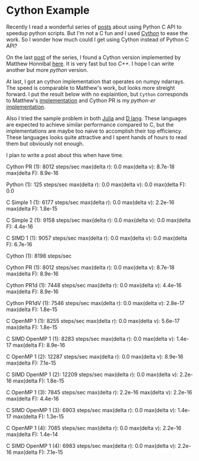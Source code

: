 Cython Example
==============

Recently I read a wonderful series of [posts](https://www.crumpington.com/blog/2014/10-19-high-performance-python-extensions-part-1.html) about using Python C API to speedup python scripts. But I'm not a C fun and I used [Cython](http://cython.org/) to ease the work. So I wonder how much could I get using Cython instead of Python C API?

On the last [post](https://www.crumpington.com/blog/2014/10-24-high-performance-python-extensions-part-3.html) of the series, I found a Cython version implemented by Matthew Honnibal [here](http://honnibal.wordpress.com/2014/10/21/writing-c-in-cython/). It is very fast but too *C++*. I hope I can write another but more *python* version.

At last, I got an cython implementation that operates on numpy ndarrays. The speed is comparable to Matthew's work, but looks more streight forward. I put the result below with no explaintion, but `Cython` corresponds to Matthew's [implementation](https://github.com/kongscn/python-numpy-c-extension-examples/blob/master/src/cyth.pyx) and Cython PR is my *python-er* [implementation](https://github.com/kongscn/python-numpy-c-extension-examples/blob/master/src/cythpr.pyx).

Also I tried the sample problem in both [Julia](http://julialang.org/) and [D lang](http://dlang.org/). These languages are expected to achieve similar performance  compared to C, but the implementations are maybe too naive to accomplish their top efficiency. These languages looks quite attractive and I spent hands of hours to read them but obviously not enough.

I plan to write a post about this when have time.


Cython PR (1): 8012 steps/sec
    max(delta r): 0.0
    max(delta v): 8.7e-18
    max(delta F): 8.9e-16

Python (1): 125 steps/sec
    max(delta r): 0.0
    max(delta v): 0.0
    max(delta F): 0.0


C Simple 1 (1): 6177 steps/sec
    max(delta r): 0.0
    max(delta v): 2.2e-16
    max(delta F): 1.8e-15


C Simple 2 (1): 9158 steps/sec
    max(delta r): 0.0
    max(delta v): 0.0
    max(delta F): 4.4e-16


C SIMD 1 (1): 9057 steps/sec
    max(delta r): 0.0
    max(delta v): 0.0
    max(delta F): 6.7e-16


Cython (1): 8198 steps/sec


Cython PR (1): 8012 steps/sec
    max(delta r): 0.0
    max(delta v): 8.7e-18
    max(delta F): 8.9e-16


Cython PR1d (1): 7448 steps/sec
    max(delta r): 0.0
    max(delta v): 4.4e-16
    max(delta F): 8.9e-16


Cython PR1dV (1): 7546 steps/sec
    max(delta r): 0.0
    max(delta v): 2.8e-17
    max(delta F): 1.8e-15


C OpenMP 1 (1): 8255 steps/sec
    max(delta r): 0.0
    max(delta v): 5.6e-17
    max(delta F): 1.8e-15


C SIMD OpenMP 1 (1): 8283 steps/sec
    max(delta r): 0.0
    max(delta v): 1.4e-17
    max(delta F): 8.9e-16


C OpenMP 1 (2): 12287 steps/sec
    max(delta r): 0.0
    max(delta v): 8.9e-16
    max(delta F): 7.1e-15


C SIMD OpenMP 1 (2): 12209 steps/sec
    max(delta r): 0.0
    max(delta v): 2.2e-16
    max(delta F): 1.8e-15


C OpenMP 1 (3): 7845 steps/sec
    max(delta r): 2.2e-16
    max(delta v): 2.2e-16
    max(delta F): 4.4e-16


C SIMD OpenMP 1 (3): 6903 steps/sec
    max(delta r): 0.0
    max(delta v): 1.4e-17
    max(delta F): 1.3e-15


C OpenMP 1 (4): 7085 steps/sec
    max(delta r): 0.0
    max(delta v): 2.2e-16
    max(delta F): 1.4e-14


C SIMD OpenMP 1 (4): 6983 steps/sec
    max(delta r): 0.0
    max(delta v): 2.2e-16
    max(delta F): 7.1e-15

